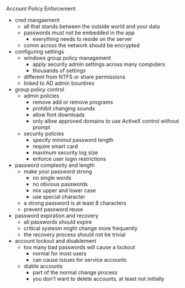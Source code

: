 Account Policy Enforcement 

* cred mangaement 
	* all that stands between the outside world and your data
	* passwords must not be embedded in the app
		* everything needs to reside on the server 
	* comm across the network should be encrypted
* configuring settings 
	* windows group policy management 
		* apply security admin settings across many computers 
		* thousands of settings 
	* different from NTFS or share permissions 
	* linked to AD admin bountires 
* group policy control
	* admin policies 
		* remove add or remove programs 
		* prohibit changing sounds 
		* allow font downloads
		* only allow approved domains to use ActiveX control without prompt
	* security policies 
		* specify minimul password length
		* require smart card
		* maximum security log size 
		* enforce user login restrictions
* password complexity and length
	* make your password strong 
		* no single words
		* no obvious passwords 
		* mix upper and lower case 
		* use special character 
	* a strong password is at least 8 characters 
	* prevent password reuse 
* password expiration and recovery
	* all passwords should expire 
	* critical systesm might change more frequently 
	* the recovery process should not be trivial 
* account lockout and disablement 
	* too many bad passwords will cause a lockout 
		* normal for most users 
		* can cause issues for service accounts 
	* diable accounts 
		* part of the normal change process
		* you don't want to delete accounts, at least not initially 